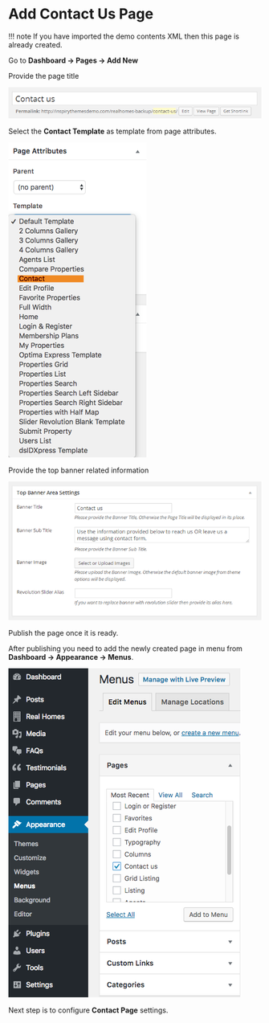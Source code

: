 # Add Contact Us Page

!!! note
       If you have imported the demo contents XML then this page is already created.

Go to **Dashboard → Pages → Add New**

Provide the page title 

![Add Contact Page](images/contact-page/add-contact-page.png)

Select the **Contact Template** as template from page attributes. 

![Contact Page Template](images/contact-page/contact-page-template.png)

Provide the top banner related information 

![Contact Banner Settings](images/contact-page/contact-banner-settings.png)

Publish the page once it is ready.

After publishing you need to add the newly created page in menu from **Dashboard → Appearance → Menus**. 

![Add Contact Page to Menu](images/contact-page/add-contact-page-menu.png)

Next step is to configure **Contact Page** settings.